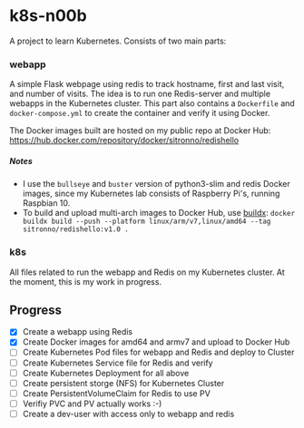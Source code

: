 # k8s-n00b

A project to learn Kubernetes. Consists of two main parts:

### webapp

A simple Flask webpage using redis to track hostname, first and last visit, and number of visits. The idea is to run one Redis-server and multiple webapps in the Kubernetes cluster.
This part also contains a `Dockerfile` and `docker-compose.yml` to create the container and verify it using Docker.

The Docker images built are hosted on my public repo at Docker Hub: https://hub.docker.com/repository/docker/sitronno/redishello

##### Notes

- I use the `bullseye` and `buster` version of python3-slim and redis Docker images, since my Kubernetes lab consists of Raspberry Pi's, running Raspbian 10.
- To build and upload multi-arch images to Docker Hub, use [buildx](https://github.com/docker/buildx): `docker buildx build --push --platform linux/arm/v7,linux/amd64 --tag sitronno/redishello:v1.0 .`

### k8s

All files related to run the webapp and Redis on my Kubernetes cluster. At the moment, this is my work in progress.

## Progress

- [x] Create a webapp using Redis
- [x] Create Docker images for amd64 and armv7 and upload to Docker Hub
- [ ] Create Kubernetes Pod files for webapp and Redis and deploy to Cluster
- [ ] Create Kubernetes Service file for Redis and verify
- [ ] Create Kubernetes Deployment for all above
- [ ] Create persistent storge (NFS) for Kubernetes Cluster
- [ ] Create PersistentVolumeClaim for Redis to use PV
- [ ] Verifiy PVC and PV actually works :-)
- [ ] Create a dev-user with access only to webapp and redis
